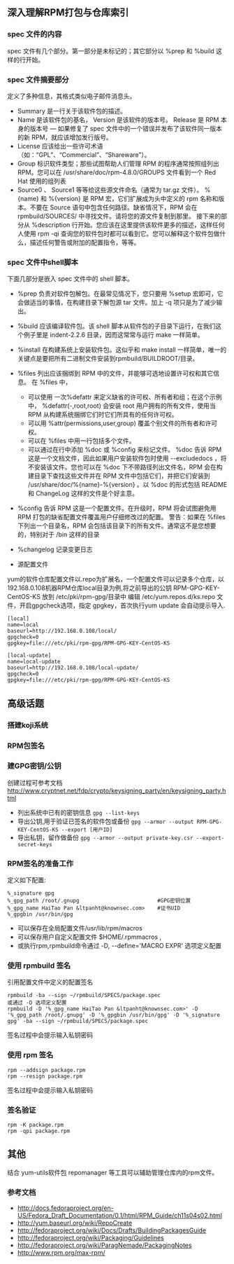 
## 深入理解RPM打包与仓库索引

### spec 文件的内容

spec 文件有几个部分。第一部分是未标记的；其它部分以 %prep 和 %build 这样的行开始。

### spec 文件摘要部分

定义了多种信息，其格式类似电子邮件消息头。

* Summary 是一行关于该软件包的描述。
* Name 是该软件包的基名， Version 是该软件的版本号。 Release 是 RPM 本身的版本号 ― 如果修复了 spec 文件中的一个错误并发布了该软件同一版本的新 RPM，就应该增加发行版号。
* License 应该给出一些许可术语（如：“GPL”、“Commercial”、“Shareware”）。
* Group 标识软件类型；那些试图帮助人们管理 RPM 的程序通常按照组列出 RPM。您可以在 /usr/share/doc/rpm-4.8.0/GROUPS 文件看到一个 Red Hat 使用的组列表
* Source0 、 Source1 等等给这些源文件命名（通常为 tar.gz 文件）。 %{name} 和 %{version} 是 RPM 宏，它们扩展成为头中定义的 rpm 名称和版本。不要在 Source 语句中包含任何路径。缺省情况下，RPM 会在 rpmbuild/SOURCES/ 中寻找文件。请将您的源文件复制到那里。
接下来的部分从 %description 行开始。您应该在这里提供该软件更多的描述，这样任何人使用 rpm -qi 查询您的软件包时都可以看到它。您可以解释这个软件包做什么，描述任何警告或附加的配置指令，等等。

### spec 文件中shell脚本

下面几部分是嵌入 spec 文件中的 shell 脚本。

* %prep 负责对软件包解包。在最常见情况下，您只要用 %setup 宏即可，它会做适当的事情，在构建目录下解包源 tar 文件。加上 -q 项只是为了减少输出。
* %build 应该编译软件包。该 shell 脚本从软件包的子目录下运行，在我们这个例子里是 indent-2.2.6 目录，因而这常常与运行 make 一样简单。
* %install 在构建系统上安装软件包。这似乎和 make install 一样简单，唯一的关键点是要把所有二进制文件安装到rpmbuild/BUILDROOT/目录。
* %files 列出应该捆绑到 RPM 中的文件，并能够可选地设置许可权和其它信息。
在 %files 中，
    * 可以使用 一次%defattr 来定义缺省的许可权、所有者和组；在这个示例中， %defattr(-,root,root) 会安装 root 用户拥有的所有文件，使用当 RPM 从构建系统捆绑它们时它们所具有的任何许可权。
    * 可以用 %attr(permissions,user,group) 覆盖个别文件的所有者和许可权。
    * 可以在 %files 中用一行包括多个文件。
     * 可以通过在行中添加 %doc 或 %config 来标记文件。 %doc 告诉 RPM 这是一个文档文件，因此如果用户安装软件包时使用 --excludedocs ，将不安装该文件。您也可以在 %doc 下不带路径列出文件名，RPM 会在构建目录下查找这些文件并在 RPM 文件中包括它们，并把它们安装到 /usr/share/doc/%{name}-%{version} 。以 %doc 的形式包括 README 和 ChangeLog 这样的文件是个好主意。
* %config 告诉 RPM 这是一个配置文件。在升级时，RPM 将会试图避免用 RPM 打包的缺省配置文件覆盖用户仔细修改过的配置。
警告：如果在 %files 下列出一个目录名，RPM 会包括该目录下的所有文件。通常这不是您想要的，特别对于 /bin 这样的目录
* %changelog 记录变更日志 

* 源配置文件

yum的软件仓库配置文件以.repo为扩展名，一个配置文件可以记录多个仓库，以 192.168.0.108机器RPM仓库local目录为例,将之前导出的公钥 RPM-GPG-KEY-CentOS-KS 放到 /etc/pki/rpm-gpg/目录中 编辑 /etc/yum.repos.d/ks.repo 文件，开启gpgcheck选项，指定
gpgkey，首次执行yum update 会自动提示导入.

```
[local]
name=local
baseurl=http://192.168.0.108/local/
gpgcheck=0
gpgkey=file:///etc/pki/rpm-gpg/RPM-GPG-KEY-CentOS-KS

[local-update]
name=local-update
baseurl=http://192.168.0.108/local-update/
gpgcheck=0
gpgkey=file:///etc/pki/rpm-gpg/RPM-GPG-KEY-CentOS-KS
```


## 高级话题



### 搭建koji系统

### RPM包签名

### 建GPG密钥/公钥

创建过程可参考文档<http://www.cryptnet.net/fdp/crypto/keysigning_party/en/keysigning_party.html>

* 列出系统中已有的密钥信息 `gpg --list-keys`
* 导出公钥,用于验证已签名的软件包或备份
`gpg --armor --output RPM-GPG-KEY-CentOS-KS --export [用户ID]`
* 导出私钥，留作做备份
`gpg --armor --output private-key.csr --export-secret-keys`

### RPM签名的准备工作

定义如下配置:

```
%_signature gpg
%_gpg_path /root/.gnupg                         #GPG密钥位置 
%_gpg_name HaiTao Pan &ltpanht@knownsec.com>    #证书UID
%_gpgbin /usr/bin/gpg
```

* 可以保存在全局配置文件/usr/lib/rpm/macros 
* 可以保存用户自定义配置文件 $HOME/.rpmmacros ,
* 或执行rpm,rpmbuild命令通过 -D, --define='MACRO EXPR' 选项定义配置

### 使用 rpmbuild 签名
引用配置文件中定义的配置签名

```
rpmbuild -ba --sign ~/rpmbuild/SPECS/package.spec 
或通过 -D 选项定义配置
rpmbuild -D '%_gpg_name HaiTao Pan &ltpanht@knownsec.com>' -D '%_gpg_path /root/.gnupg' -D '%_gpgbin /usr/bin/gpg' -D '%_signature gpg' -ba --sign ~/rpmbuild/SPECS/package.spec
```

签名过程中会提示输入私钥密码

### 使用 rpm 签名
```
rpm --addsign package.rpm
rpm --resign package.rpm
```

签名过程中会提示输入私钥密码

### 签名验证

```
rpm -K package.rpm
rpm -qpi package.rpm 
```



## 其他
结合 yum-utils软件包 repomanager 等工具可以辅助管理仓库内的rpm文件。

### 参考文档
* <http://docs.fedoraproject.org/en-US/Fedora_Draft_Documentation/0.1/html/RPM_Guide/ch11s04s02.html>
* <http://yum.baseurl.org/wiki/RepoCreate>
* <http://fedoraproject.org/wiki/Docs/Drafts/BuildingPackagesGuide>
* <http://fedoraproject.org/wiki/Packaging/Guidelines>
* <http://fedoraproject.org/wiki/ParagNemade/PackagingNotes>
* <http://www.rpm.org/max-rpm/>
